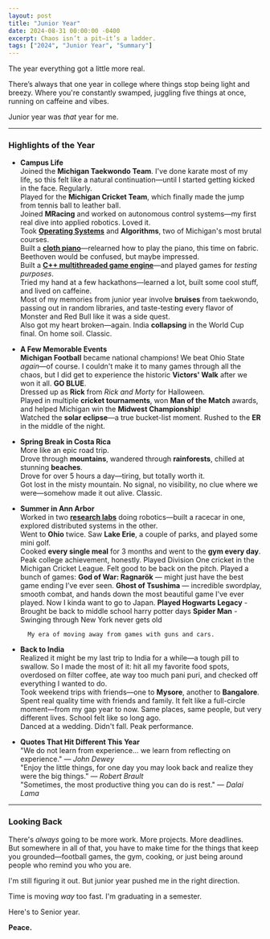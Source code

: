 ```yaml
---
layout: post
title: "Junior Year"
date: 2024-08-31 00:00:00 -0400
excerpt: Chaos isn’t a pit—it’s a ladder.
tags: ["2024", "Junior Year", "Summary"]
---
```


The year everything got a little more real. 

There’s always that one year in college where things stop being light and breezy. Where you're constantly swamped, juggling five things at once, running on caffeine and vibes.  

Junior year was *that* year for me.

---

### Highlights of the Year

- **Campus Life**  
	Joined the **Michigan Taekwondo Team**. I've done karate most of my life, so this felt like a natural continuation—until I started getting kicked in the face. Regularly.  
	Played for the **Michigan Cricket Team**, which finally made the jump from tennis ball to leather ball.  
	Joined **MRacing** and worked on autonomous control systems—my first real dive into applied robotics. Loved it.  
	Took [**Operating Systems**](https://porvesh.github.io/projects/2023-12-12-operating-systems/) and **Algorithms**, two of Michigan's most brutal courses.  
	Built a [**cloth piano**](https://porvesh.github.io/projects/2024-04-05-roll-roll-over-beethoven/)—relearned how to play the piano, this time on fabric. Beethoven would be confused, but maybe impressed.  
	Built a [**C++ multithreaded game engine**](https://porvesh.github.io/projects/2024-05-05-enfield-engine/)—and played games for *testing purposes*.  
	Tried my hand at a few hackathons—learned a lot, built some cool stuff, and lived on caffeine.  
	Most of my memories from junior year involve **bruises** from taekwondo, passing out in random libraries, and taste-testing every flavor of Monster and Red Bull like it was a side quest.  
	Also got my heart broken—again. India **collapsing** in the World Cup final. On home soil. Classic.

- **A Few Memorable Events**  
	**Michigan Football** became national champions! We beat Ohio State *again*—of course. I couldn't make it to many games through all the chaos, but I did get to experience the historic **Victors' Walk** after we won it all. **GO BLUE**.  
	Dressed up as **Rick** from *Rick and Morty* for Halloween.  
	Played in multiple **cricket tournaments**, won **Man of the Match** awards, and helped Michigan win the **Midwest Championship**!  
	Watched the **solar eclipse**—a true bucket-list moment.
	Rushed to the **ER** in the middle of the night.

- **Spring Break in Costa Rica**  
	More like an epic road trip.  
	Drove through **mountains**, wandered through **rainforests**, chilled at stunning **beaches**.  
	Drove for over 5 hours a day—tiring, but totally worth it.  
	Got lost in the misty mountain. No signal, no visibility, no clue where we were—somehow made it out alive. Classic.

- **Summer in Ann Arbor**  
	Worked in two [**research labs**](https://porvesh.github.io/experience/) doing robotics—built a racecar in one, explored distributed systems in the other.  
	Went to **Ohio** twice. Saw **Lake Erie**, a couple of parks, and played some mini golf.  
	Cooked **every single meal** for 3 months and went to the **gym every day**. Peak college achievement, honestly. 
	Played Division One cricket in the Michigan Cricket League. Felt good to be back on the pitch.
	Played a bunch of games:
		**God of War: Ragnarök** — might just have the best game ending I’ve ever seen.
		**Ghost of Tsushima** — incredible swordplay, smooth combat, and hands down the most beautiful game I've ever played. Now I kinda want to go to Japan.
		**Played Hogwarts Legacy** - Brought be back to middle school harry potter days
		**Spider Man** - Swinging through New York never gets old

		My era of moving away from games with guns and cars. 

- **Back to India**  
	Realized it might be my last trip to India for a while—a tough pill to swallow. So I made the most of it: hit all my favorite food spots, overdosed on filter coffee, ate way too much pani puri, and checked off everything I wanted to do.  
	Took weekend trips with friends—one to **Mysore**, another to **Bangalore**.  
	Spent real quality time with friends and family. It felt like a full-circle moment—from my gap year to now. Same places, same people, but very different lives. School felt like so long ago.  
	Danced at a wedding. Didn't fall. Peak performance.

- **Quotes That Hit Different This Year**  
	"We do not learn from experience… we learn from reflecting on experience." — *John Dewey*  
	"Enjoy the little things, for one day you may look back and realize they were the big things." — *Robert Brault*  
	"Sometimes, the most productive thing you can do is rest." — *Dalai Lama*

---

### Looking Back

There's *always* going to be more work. More projects. More deadlines.  
But somewhere in all of that, you have to make time for the things that keep you grounded—football games, the gym, cooking, or just being around people who remind you who you are.

I'm still figuring it out. But junior year pushed me in the right direction.

Time is moving *way* too fast. I'm graduating in a semester.

Here's to Senior year. 

**Peace.**
